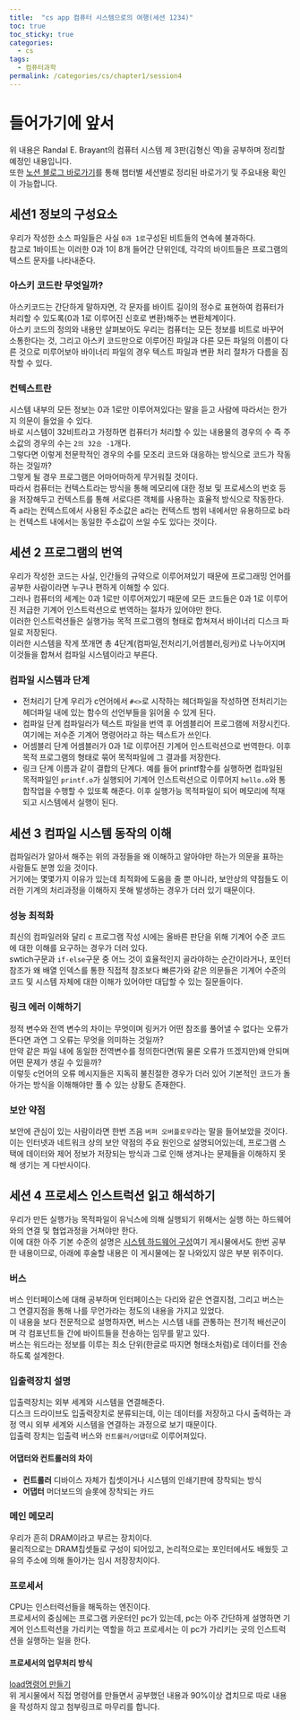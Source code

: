 ```yaml
---
title:  "cs app 컴퓨터 시스템으로의 여행(세션 1234)"
toc: true
toc_sticky: true
categories:
  - cs
tags:
  - 컴퓨터과학
permalink: /categories/cs/chapter1/session4
---
```

# 들어가기에 앞서

위 내용은 Randal E. Brayant의 컴퓨터 시스템 제 3판(김형신 역)을 공부하며 정리할 예정인 내용입니다.<br>
또한 [노션 블로그 바로가기](https://roan-clipper-74c.notion.site/ffed5a5170a64859bd7d201d8e002dcd?v=df837f84b22248dda5227b24d7db340b)를 통해 챕터별 세션별로 정리된 바로가기 및 주요내용 확인이 가능합니다.

## 세션1 정보의 구성요소

우리가 작성한 소스 파일들은 사실 `0과 1로`구성된 비트들의 연속에 불과하다.<br>
참고로 1바이트는 이러한 0과 1이 8개 들어간 단위인데, 각각의 바이트들은 프로그램의 텍스트 문자를 나타내준다.

### 아스키 코드란 무엇일까?

아스키코드는 간단하게 말하자면, 각 문자를 바이트 길이의 정수로 표현하여 컴퓨터가 처리할 수 있도록(0과 1로 이루어진 신호로 변환)해주는 변환체계이다.<br>
아스키 코드의 정의와 내용만 살펴보아도 우리는 컴퓨터는 모든 정보를 비트로 바꾸어 소통한다는 것, 그리고 아스키 코드만으로 이루어진 파일과 다른 모든 파일의 이름이 다른 것으로 미루어보아 바이너리 파일의 경우 텍스트 파일과 변환 처리 절차가 다름을 짐작할 수 있다.

### 컨텍스트란

시스템 내부의 모든 정보는 0과 1로만 이루어져있다는 말을 듣고 사람에 따라서는 한가지 의문이 들었을 수 있다.<br>
바로 시스템이 32비트라고 가정하면 컴퓨터가 처리할 수 있는 내용물의 경우의 수 즉 주소값의 경우의 수는 `2의 32승 -1`개다.<br>
그렇다면 이렇게 천문학적인 경우의 수를 모조리 코드와 대응하는 방식으로 코드가 작동하는 것일까?<br>
그렇게 될 경우 프로그램은 어마어마하게 무거워질 것이다.<br>
따라서 컴퓨터는 컨텍스트라는 방식을 통해 메모리에 대한 정보 및 프로세스의 번호 등을 저장해두고 컨텍스트를 통해 서로다른 객체를 사용하는 효율적 방식으로 작동한다.<br>
즉 a라는 컨텍스트에서 사용된 주소값은 a라는 컨텍스트 범위 내에서만 유용하므로 b라는 컨텍스트 내에서는 동일한 주소값이 쓰일 수도 있다는 것이다.

## 세션 2 프로그램의 번역

우리가 작성한 코드는 사실, 인간들의 규약으로 이루어져있기 때문에 프로그래밍 언어를 공부한 사람이라면 누구나 편하게 이해할 수 있다.<br>
그러나 컴퓨터의 세계는 0과 1로만 이루어져있기 때문에 모든 코드들은 0과 1로 이루어진 저급한 기계어 인스트럭션으로 번역하는 절차가 있어야만 한다.<br>
이러한 인스트럭션들은 실행가능 목적 프로그램의 형태로 합쳐져서 바이너리 디스크 파일로 저장된다.<br>
이러한 시스템을 작게 쪼개면 총 4단계(컴파일,전처리기,어셈블러,링커)로 나누어지며 이것들을 합쳐서 컴파일 시스템이라고 부른다.

### 컴파일 시스템과 단계

- 전처리기 단계  우리가 c언어에서 `#<>`로 시작하는 헤더파일을 작성하면 전처리기는 헤더파일 내에 있는 함수의 선언부들을 읽어올 수 있게 된다.
- 컴파일 단계 컴파일러가 텍스트 파일을 번역 후 어셈블리어 프로그램에 저장시킨다. 여기에는 저수준 기계어 명령어라고 하는 텍스트가 쓰인다.
- 어셈블리 단계 어셈블러가 0과 1로 이루어진 기계어 인스트럭션으로 번역한다. 이후 목적 프로그램의 형태로 묶어 목적파일에 그 결과를 저장한다.
- 링크 단계 이름과 같이 결합의 단계다. 예를 들어 printf함수를 실행하면 컴파일된 목적파일인 `printf.o`가 실행되어 기계어 인스트럭션으로 이루어지 `hello.o`와 통합작업을 수행할 수 있또록 해준다. 이후 실행가능 목적파일이 되어 메모리에 적재되고 시스템에서 실행이 된다.

## 세션 3 컴파일 시스템 동작의 이해

컴파일러가 알아서 해주는 위의 과정들을 왜 이해하고 알아야만 하는가 의문을 표하는 사람들도 분명 있을 것이다.<br>
거기에는 몇몇가지 이유가 있는데 최적화에 도움을 줄 뿐 아니라, 보안상의 약점들도 이러한 기계의 처리과정을 이해하지 못해 발생하는 경우가 더러 있기 때문이다.

### 성능 최적화

최신의 컴파일러와 달리 c 프로그램 작성 시에는 올바른 판단을 위해 기계어 수준 코드에 대한 이해를 요구하는 경우가 더러 있다.<br>
swtich구문과 `if-else`구문 중 어느 것이 효율적인지 골라야하는 순간이라거나, 포인터 참조가 왜 배열 인덱스를 통한 직접적 참조보다 빠른가와 같은 의문들은 기계어 수준의 코드 및 시스템 자체에 대한 이해가 있어야만 대답할 수 있는 질문들이다.

### 링크 에러 이해하기

정적 변수와 전역 변수의 차이는 무엇이며 링커가 어떤 참조를 풀어낼 수 없다는 오류가 뜬다면 과연 그 오류는 무엇을 의미하는 것일까?<br>
만약 같은 파일 내에 동일한 전역변수를 정의한다면(뭐 물론 오류가 뜨겠지만)왜 안되며 어떤 문제가 생길 수 있을까?<br>
이렇듯 c언어의 오류 메시지들은 지독히 불친절한 경우가 더러 있어 기본적인 코드가 돌아가는 방식을 이해해야만 풀 수 있는 상황도 존재한다.

### 보안 약점

보안에 관심이 있는 사람이라면 한번 즈음 `버퍼 오버플로우`라는 말을 들어보았을 것이다.<br>
이는 인터넷과 네트워크 상의 보안 약점의 주요 원인으로 설명되어있는데, 프로그램 스택에 데이터와 제어 정보가 저장되는 방식과 그로 인해 생겨나는 문제들을 이해하지 못해 생기는 게 다반사이다.

## 세션 4 프로세스 인스트럭션 읽고 해석하기

우리가 만든 실행가능 목적파일이 유닉스에 의해 실행되기 위해서는 실행 하는 하드웨어와의 연결 및 협업과정을 거쳐야만 한다.<br>
이에 대한 아주 기본 수준의 설명은 [시스템 하드웨어 구성](https://park-yina.github.io/categories/book/WindowsSystemProgramming/chapter1)여기 게시물에서도 한번 공부한 내용이므로, 아래에 후술할 내용은 이 게시물에는 잘 나와있지 않은 부분 위주이다.

### 버스

버스 인터페이스에 대해 공부하며 인터페이스는 다리와 같은 연결지점, 그리고 버스는 그 연결지점을 통해 나를 무언가라는 정도의 내용을 가지고 있었다.<br>
이 내용을 보다 전문적으로 설명하자면, 버스는 시스템 내를 관통하는 전기적 배선군이며 각 컴포넌트들 간에 바이트들을 전송하는 임무를 맡고 있다.<br>
버스는 워드라는 정보를 이루는 최소 단위(한글로 따지면 형태소처럼)로 데이터를 전송하도록 설계한다.

### 입출력장치 설명

입출력장치는 외부 세계와 시스템을 연결해준다.<br>
디스크 드라이브도 입출력장치로 분류되는데, 이는 데이터를 저장하고 다시 출력하는 과정 역시 외부 세계와 시스템을 연결하는 과정으로 보기 때문이다.<br>
입출력 장치는 입출력 버스와 `컨트롤러/어댑더`로 이루어져있다.

#### 어댑터와 컨트롤러의 차이

- **컨트롤러** 디바이스 자체가 칩셋이거나 시스템의 인쇄기판에 장착되는 방식
- **어댑터** 머더보드의 슬롯에 장착되는 카드

### 메인 메모리

우리가 흔히 DRAM이라고 부르는 장치이다.<br>
물리적으로는 DRAM칩셋들로 구성이 되어있고, 논리적으로는 포인터에서도 배웠듯 고유의 주소에 의해 돌아가는 임시 저장장치이다.

### 프로세서

CPU는 인스터력선들을 해독하는 엔진이다.<br>
프로세서의 중심에는 프로그램 카운터인 pc가 있는데, pc는 아주 간단하게 설명하면 기계어 인스트럭션을 가리키는 역할을 하고 프로세서는 이 pc가 가리키는 곳의 인스트럭션을 실행하는 일을 한다.

#### 프로세서의 업무처리 방식

[load명령어 만들기](https://park-yina.github.io/categories/book/WindowsSystemProgramming/chapter4/session2#load%EB%A7%8C%EB%93%A4%EA%B8%B0)<br>
위 게시물에서 직접 명령어를 만들면서 공부했던 내용과 90%이상 겹치므로 따로 내용을 작성하지 않고 첨부링크로 마무리를 합니다.

